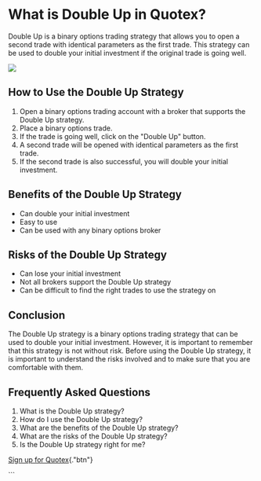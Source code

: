 # What is Double Up in Quotex?

Double Up is a binary options trading strategy that allows you to open a
second trade with identical parameters as the first trade. This strategy
can be used to double your initial investment if the original trade is
going well.

[![](https://static.quotex.io/files/4_en/300_250.jpg)](https://traff.sbs/brokerqxlid)

## How to Use the Double Up Strategy

1.  Open a binary options trading account with a broker that supports
    the Double Up strategy.
2.  Place a binary options trade.
3.  If the trade is going well, click on the "Double Up" button.
4.  A second trade will be opened with identical parameters as the first
    trade.
5.  If the second trade is also successful, you will double your initial
    investment.

## Benefits of the Double Up Strategy

-   Can double your initial investment
-   Easy to use
-   Can be used with any binary options broker

## Risks of the Double Up Strategy

-   Can lose your initial investment
-   Not all brokers support the Double Up strategy
-   Can be difficult to find the right trades to use the strategy on

## Conclusion

The Double Up strategy is a binary options trading strategy that can be
used to double your initial investment. However, it is important to
remember that this strategy is not without risk. Before using the Double
Up strategy, it is important to understand the risks involved and to
make sure that you are comfortable with them.

## Frequently Asked Questions

1.  What is the Double Up strategy?
2.  How do I use the Double Up strategy?
3.  What are the benefits of the Double Up strategy?
4.  What are the risks of the Double Up strategy?
5.  Is the Double Up strategy right for me?

[Sign up for
Quotex](\%22https://traff.sbs/brokerqxsignup\%22){."btn"}

\`\`\`

